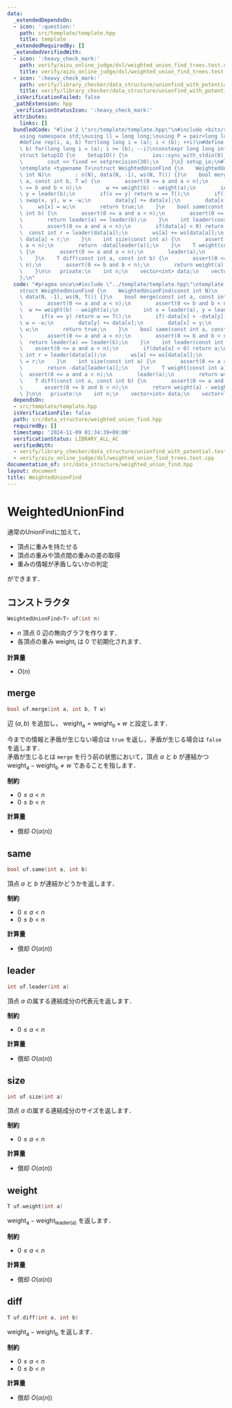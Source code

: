 ```yaml
---
data:
  _extendedDependsOn:
  - icon: ':question:'
    path: src/template/template.hpp
    title: template
  _extendedRequiredBy: []
  _extendedVerifiedWith:
  - icon: ':heavy_check_mark:'
    path: verify/aizu_online_judge/dsl/weighted_union_find_trees.test.cpp
    title: verify/aizu_online_judge/dsl/weighted_union_find_trees.test.cpp
  - icon: ':heavy_check_mark:'
    path: verify/library_checker/data_structure/unionfind_with_potential.test.cpp
    title: verify/library_checker/data_structure/unionfind_with_potential.test.cpp
  _isVerificationFailed: false
  _pathExtension: hpp
  _verificationStatusIcon: ':heavy_check_mark:'
  attributes:
    links: []
  bundledCode: "#line 2 \"src/template/template.hpp\"\n#include <bits/stdc++.h>\n\
    using namespace std;\nusing ll = long long;\nusing P = pair<long long, long long>;\n\
    #define rep(i, a, b) for(long long i = (a); i < (b); ++i)\n#define rrep(i, a,\
    \ b) for(long long i = (a); i >= (b); --i)\nconstexpr long long inf = 4e18;\n\
    struct SetupIO {\n    SetupIO() {\n        ios::sync_with_stdio(0);\n        cin.tie(0);\n\
    \        cout << fixed << setprecision(30);\n    }\n} setup_io;\n#line 3 \"src/data_structure/weighted_union_find.hpp\"\
    \ntemplate <typename T>\nstruct WeightedUnionFind {\n    WeightedUnionFind(const\
    \ int N)\n        : n(N), data(N, -1), ws(N, T()) {}\n    bool merge(const int\
    \ a, const int b, T w) {\n        assert(0 <= a and a < n);\n        assert(0\
    \ <= b and b < n);\n        w += weight(b) - weight(a);\n        int x = leader(a),\
    \ y = leader(b);\n        if(x == y) return w == T();\n        if(-data[x] > -data[y])\
    \ swap(x, y), w = -w;\n        data[y] += data[x];\n        data[x] = y;\n   \
    \     ws[x] = w;\n        return true;\n    }\n    bool same(const int a, const\
    \ int b) {\n        assert(0 <= a and a < n);\n        assert(0 <= b and b < n);\n\
    \        return leader(a) == leader(b);\n    }\n    int leader(const int a) {\n\
    \        assert(0 <= a and a < n);\n        if(data[a] < 0) return a;\n      \
    \  const int r = leader(data[a]);\n        ws[a] += ws[data[a]];\n        return\
    \ data[a] = r;\n    }\n    int size(const int a) {\n        assert(0 <= a and\
    \ a < n);\n        return -data[leader(a)];\n    }\n    T weight(const int a)\
    \ {\n        assert(0 <= a and a < n);\n        leader(a);\n        return ws[a];\n\
    \    }\n    T diff(const int a, const int b) {\n        assert(0 <= a and a <\
    \ n);\n        assert(0 <= b and b < n);\n        return weight(a) - weight(b);\n\
    \    }\n\n   private:\n    int n;\n    vector<int> data;\n    vector<T> ws;\n\
    };\n"
  code: "#pragma once\n#include \"../template/template.hpp\"\ntemplate <typename T>\n\
    struct WeightedUnionFind {\n    WeightedUnionFind(const int N)\n        : n(N),\
    \ data(N, -1), ws(N, T()) {}\n    bool merge(const int a, const int b, T w) {\n\
    \        assert(0 <= a and a < n);\n        assert(0 <= b and b < n);\n      \
    \  w += weight(b) - weight(a);\n        int x = leader(a), y = leader(b);\n  \
    \      if(x == y) return w == T();\n        if(-data[x] > -data[y]) swap(x, y),\
    \ w = -w;\n        data[y] += data[x];\n        data[x] = y;\n        ws[x] =\
    \ w;\n        return true;\n    }\n    bool same(const int a, const int b) {\n\
    \        assert(0 <= a and a < n);\n        assert(0 <= b and b < n);\n      \
    \  return leader(a) == leader(b);\n    }\n    int leader(const int a) {\n    \
    \    assert(0 <= a and a < n);\n        if(data[a] < 0) return a;\n        const\
    \ int r = leader(data[a]);\n        ws[a] += ws[data[a]];\n        return data[a]\
    \ = r;\n    }\n    int size(const int a) {\n        assert(0 <= a and a < n);\n\
    \        return -data[leader(a)];\n    }\n    T weight(const int a) {\n      \
    \  assert(0 <= a and a < n);\n        leader(a);\n        return ws[a];\n    }\n\
    \    T diff(const int a, const int b) {\n        assert(0 <= a and a < n);\n \
    \       assert(0 <= b and b < n);\n        return weight(a) - weight(b);\n   \
    \ }\n\n   private:\n    int n;\n    vector<int> data;\n    vector<T> ws;\n};"
  dependsOn:
  - src/template/template.hpp
  isVerificationFile: false
  path: src/data_structure/weighted_union_find.hpp
  requiredBy: []
  timestamp: '2024-11-09 01:34:39+09:00'
  verificationStatus: LIBRARY_ALL_AC
  verifiedWith:
  - verify/library_checker/data_structure/unionfind_with_potential.test.cpp
  - verify/aizu_online_judge/dsl/weighted_union_find_trees.test.cpp
documentation_of: src/data_structure/weighted_union_find.hpp
layout: document
title: WeightedUnionFind
---
```


# WeightedUnionFind

通常のUnionFindに加えて，

- 頂点に重みを持たせる
- 頂点の重みや頂点間の重みの差の取得
- 重みの情報が矛盾しないかの判定

ができます．

## コンストラクタ

```cpp
WeightedUnionFind<T> uf(int n)
```

- $n$ 頂点 $0$ 辺の無向グラフを作ります．
- 各頂点の重み $\mathrm{weight_i}$ は $0$ で初期化されます．

**計算量**

- $O(n)$

## merge

```cpp
bool uf.merge(int a, int b, T w)
```

辺 $(a, b)$ を追加し， $\mathrm{weight_a} = \mathrm{weight_b} + w$ と設定します．

今までの情報と矛盾が生じない場合は `true` を返し，矛盾が生じる場合は `false` を返します．<br>
矛盾が生じるとは `merge` を行う前の状態において，頂点 $a$ と $b$ が連結かつ$\mathrm{weight_a} - \mathrm{weight_b} \neq w$ であることを指します．

**制約**

- $0 \leq a < n$
- $0 \leq b < n$

**計算量**

- 償却 $O(\alpha(n))$

## same

```cpp
bool uf.same(int a, int b)
```

頂点 $a$ と $b$ が連結かどうかを返します．

**制約**

- $0 \leq a < n$
- $0 \leq b < n$

**計算量**

- 償却 $O(\alpha(n))$

## leader

```cpp
int uf.leader(int a)
```

頂点 $a$ の属する連結成分の代表元を返します．

**制約**

- $0 \leq a < n$

**計算量**

- 償却 $O(\alpha(n))$

## size

```cpp
int uf.size(int a)
```

頂点 $a$ の属する連結成分のサイズを返します．

**制約**

- $0 \leq a < n$

**計算量**

- 償却 $O(\alpha(n))$

## weight

```cpp
T uf.weight(int a)
```

$\mathrm{weight_a} - \mathrm{weight_{leader(a)}}$ を返します．

**制約**

- $0 \leq a < n$

**計算量**

- 償却 $O(\alpha(n))$

## diff

```cpp
T uf.diff(int a, int b)
```

$\mathrm{weight_a} - \mathrm{weight_b}$ を返します．

**制約**

- $0 \leq a < n$
- $0 \leq b < n$

**計算量**

- 償却 $O(\alpha(n))$
